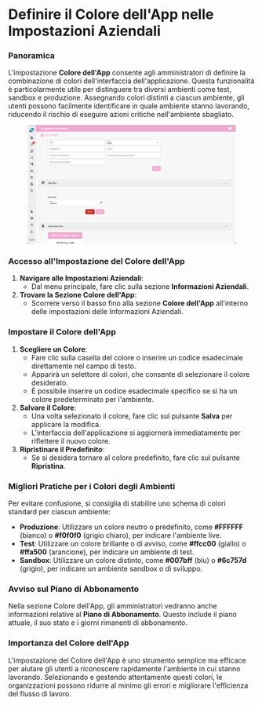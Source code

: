 # Definire il Colore dell'App nelle Impostazioni Aziendali

### Panoramica

L'impostazione **Colore dell'App** consente agli amministratori di definire la combinazione di colori dell'interfaccia dell'applicazione. Questa funzionalità è particolarmente utile per distinguere tra diversi ambienti come test, sandbox e produzione. Assegnando colori distinti a ciascun ambiente, gli utenti possono facilmente identificare in quale ambiente stanno lavorando, riducendo il rischio di eseguire azioni critiche nell'ambiente sbagliato.

<figure><img src="../../../../.gitbook/assets/AppColor.png" alt=""><figcaption></figcaption></figure>

### Accesso all'Impostazione del Colore dell'App

1. **Navigare alle Impostazioni Aziendali**:
   * Dal menu principale, fare clic sulla sezione **Informazioni Aziendali**.
2. **Trovare la Sezione Colore dell'App**:
   * Scorrere verso il basso fino alla sezione **Colore dell'App** all'interno delle impostazioni delle Informazioni Aziendali.

### Impostare il Colore dell'App

1. **Scegliere un Colore**:
   * Fare clic sulla casella del colore o inserire un codice esadecimale direttamente nel campo di testo.
   * Apparirà un selettore di colori, che consente di selezionare il colore desiderato.
   * È possibile inserire un codice esadecimale specifico se si ha un colore predeterminato per l'ambiente.
2. **Salvare il Colore**:
   * Una volta selezionato il colore, fare clic sul pulsante **Salva** per applicare la modifica.
   * L'interfaccia dell'applicazione si aggiornerà immediatamente per riflettere il nuovo colore.
3. **Ripristinare il Predefinito**:
   * Se si desidera tornare al colore predefinito, fare clic sul pulsante **Ripristina**.

### Migliori Pratiche per i Colori degli Ambienti

Per evitare confusione, si consiglia di stabilire uno schema di colori standard per ciascun ambiente:

* **Produzione**: Utilizzare un colore neutro o predefinito, come **#FFFFFF** (bianco) o **#f0f0f0** (grigio chiaro), per indicare l'ambiente live.
* **Test**: Utilizzare un colore brillante o di avviso, come **#ffcc00** (giallo) o **#ffa500** (arancione), per indicare un ambiente di test.
* **Sandbox**: Utilizzare un colore distinto, come **#007bff** (blu) o **#6c757d** (grigio), per indicare un ambiente sandbox o di sviluppo.

### Avviso sul Piano di Abbonamento

Nella sezione Colore dell'App, gli amministratori vedranno anche informazioni relative al **Piano di Abbonamento**. Questo include il piano attuale, il suo stato e i giorni rimanenti di abbonamento.

### Importanza del Colore dell'App

L'impostazione del Colore dell'App è uno strumento semplice ma efficace per aiutare gli utenti a riconoscere rapidamente l'ambiente in cui stanno lavorando. Selezionando e gestendo attentamente questi colori, le organizzazioni possono ridurre al minimo gli errori e migliorare l'efficienza del flusso di lavoro.